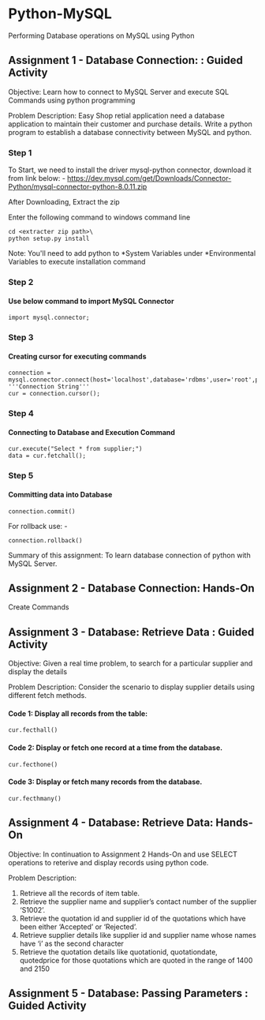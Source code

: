 # Python-MySQL
Performing Database operations on MySQL using Python

## Assignment 1 - Database Connection: : Guided Activity

Objective: Learn how to connect to MySQL Server and execute SQL Commands using python programming

Problem Description: Easy Shop retial application need a database application to maintain their customer and purchase details. Write a python program to establish a database connectivity between MySQL and python.

### Step 1

To Start, we need to install the driver mysql-python connector, download it from link below: -
https://dev.mysql.com/get/Downloads/Connector-Python/mysql-connector-python-8.0.11.zip

After Downloading, Extract the zip

Enter the following command to windows command line
```
cd <extracter zip path>\
python setup.py install
```

Note: You'll need to add python to *System Variables under *Environmental Variables to execute installation command

### Step 2
#### Use below command to import MySQL Connector
```
import mysql.connector;
```

### Step 3
#### Creating cursor for executing commands
```
connection = mysql.connector.connect(host='localhost',database='rdbms',user='root',password='')   '''Connection String'''
cur = connection.cursor();
```

### Step 4
#### Connecting to Database and Execution Command
```
cur.execute("Select * from supplier;")
data = cur.fetchall();
```

### Step 5
#### Committing data into Database
```
connection.commit()
```
For rollback use: -
```
connection.rollback()
```

Summary of this assignment: To learn database connection of python with MySQL Server.

## Assignment 2 - Database Connection: Hands-On

Create Commands


## Assignment 3 - Database: Retrieve Data : Guided Activity

Objective: Given a real time problem, to search for a particular supplier and display the details

Problem Description: Consider the scenario to display supplier details using different fetch methods.

#### Code 1: Display all records from the table:
```
cur.fecthall()
```

#### Code 2: Display or fetch one record at a time from the database.
```
cur.fecthone()
```

#### Code 3: Display or fetch many records from the database.
```
cur.fecthmany()
```


## Assignment 4 - Database: Retrieve Data: Hands-On

Objective: In continuation to Assignment 2 Hands-On and use SELECT operations to reterive and display records using python code.

Problem Description:
1. Retrieve all the records of item table.
2. Retrieve the supplier name and supplier’s contact number of the supplier ‘S1002’.
3. Retrieve the quotation id and supplier id of the quotations which have been either ‘Accepted’ or ‘Rejected’.
4. Retrieve supplier details like supplier id and supplier name whose names have ‘i’ as the second character
5. Retrieve the quotation details like quotationid, quotationdate, quotedprice for those quotations which are quoted in the range of 1400 and 2150


## Assignment 5 - Database: Passing Parameters : Guided Activity

